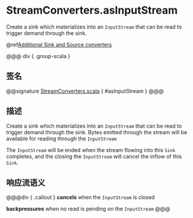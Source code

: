 # StreamConverters.asInputStream

Create a sink which materializes into an `InputStream` that can be read to trigger demand through the sink.

@ref[Additional Sink and Source converters](../index.md#additional-sink-and-source-converters)

@@@ div { .group-scala }
## 签名

@@signature [StreamConverters.scala](/akka-stream/src/main/scala/akka/stream/scaladsl/StreamConverters.scala) { #asInputStream }
@@@

## 描述

Create a sink which materializes into an `InputStream` that can be read to trigger demand through the sink.
Bytes emitted through the stream will be available for reading through the `InputStream`

The `InputStream` will be ended when the stream flowing into this `Sink` completes, and the closing the
`InputStream` will cancel the inflow of this `Sink`.

## 响应流语义

@@@div { .callout }
**cancels** when the `InputStream` is closed

**backpressures** when no read is pending on the `InputStream`
@@@

